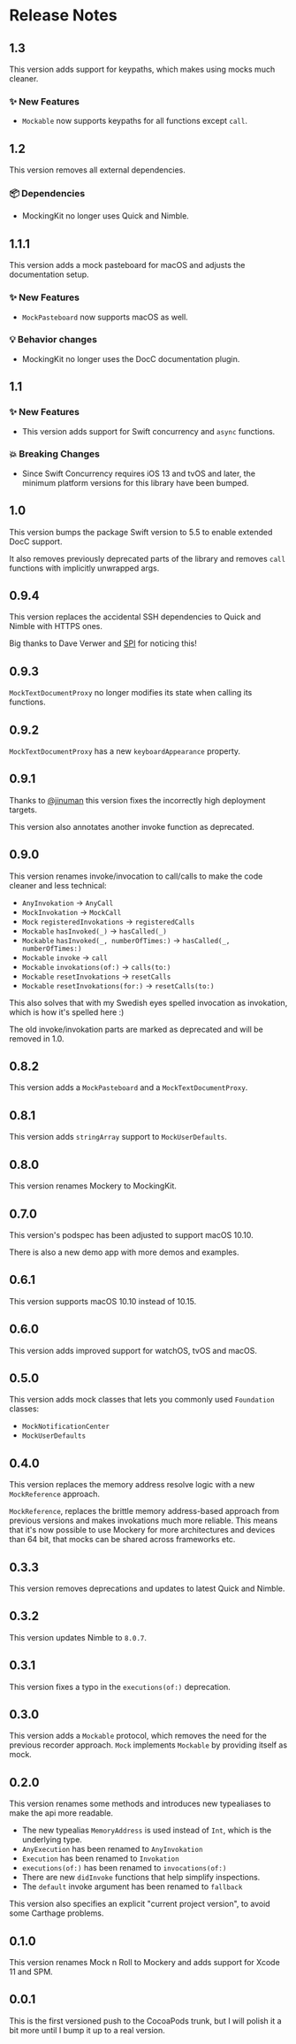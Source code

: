 # Release Notes


## 1.3

This version adds support for keypaths, which makes using mocks much cleaner.

### ✨ New Features

* `Mockable` now supports keypaths for all functions except `call`.



## 1.2

This version removes all external dependencies.

### 📦 Dependencies

* MockingKit no longer uses Quick and Nimble.



## 1.1.1

This version adds a mock pasteboard for macOS and adjusts the documentation setup.

### ✨ New Features

* `MockPasteboard` now supports macOS as well.

### 💡 Behavior changes

* MockingKit no longer uses the DocC documentation plugin.



## 1.1

### ✨ New Features

* This version adds support for Swift concurrency and `async` functions.

### 💥 Breaking Changes

* Since Swift Concurrency requires iOS 13 and tvOS and later, the minimum platform versions for this library have been bumped.



## 1.0

This version bumps the package Swift version to 5.5 to enable extended DocC support.

It also removes previously deprecated parts of the library and removes `call` functions with implicitly unwrapped args.



## 0.9.4

This version replaces the accidental SSH dependencies to Quick and Nimble with HTTPS ones.

Big thanks to Dave Verwer and [SPI](https://swiftpackageindex.com) for noticing this!



## 0.9.3

`MockTextDocumentProxy` no longer modifies its state when calling its functions.



## 0.9.2

`MockTextDocumentProxy` has a new `keyboardAppearance` property.



## 0.9.1

Thanks to [@jinuman](https://github.com/jinuman) this version fixes the incorrectly high deployment targets.

This version also annotates another invoke function as deprecated.



## 0.9.0

This version renames invoke/invocation to call/calls to make the code cleaner and less technical:

* `AnyInvokation` → `AnyCall`
* `MockInvokation` → `MockCall`
* `Mock` `registeredInvokations` → `registeredCalls`
* `Mockable` `hasInvoked(_)` → `hasCalled(_)`
* `Mockable` `hasInvoked(_, numberOfTimes:)` → `hasCalled(_, numberOfTimes:)`
* `Mockable` `invoke` → `call`
* `Mockable` `invokations(of:)` → `calls(to:)`
* `Mockable` `resetInvokations` → `resetCalls`
* `Mockable` `resetInvokations(for:)` → `resetCalls(to:)`

This also solves that with my Swedish eyes spelled invocation as invokation, which is how it's spelled here :)   

The old invoke/invokation parts are marked as deprecated and will be removed in 1.0. 



## 0.8.2

This version adds a `MockPasteboard` and a `MockTextDocumentProxy`.



## 0.8.1

This version adds `stringArray` support to `MockUserDefaults`.



## 0.8.0

This version renames Mockery to MockingKit.



## 0.7.0

This version's podspec has been adjusted to support macOS 10.10.

There is also a new demo app with more demos and examples. 



## 0.6.1

This version supports macOS 10.10 instead of 10.15.



## 0.6.0

This version adds improved support for watchOS, tvOS and macOS.



## 0.5.0

This version adds mock classes that lets you commonly used `Foundation` classes:

* `MockNotificationCenter`
* `MockUserDefaults`



## 0.4.0

This version replaces the memory address resolve logic with a new `MockReference` approach.

`MockReference`, replaces the brittle memory address-based approach from previous versions and makes invokations much more reliable. This means that it's now possible to use Mockery for more architectures and devices than 64 bit, that mocks can be shared across frameworks etc.



## 0.3.3

This version removes deprecations and updates to latest Quick and Nimble.



## 0.3.2

This version updates Nimble to `8.0.7`.



## 0.3.1

This version fixes a typo in the `executions(of:)` deprecation.



## 0.3.0

This version adds a `Mockable` protocol, which removes the need for the previous recorder approach. `Mock` implements `Mockable` by providing itself as mock.



## 0.2.0

This version renames some methods and introduces new typealiases to make the api more readable.

* The new typealias `MemoryAddress`  is used instead of `Int`, which is the underlying type.
* `AnyExecution` has been renamed to `AnyInvokation`
* `Execution` has been renamed to `Invokation`
* `executions(of:)` has been renamed to `invocations(of:)`
* There are new `didInvoke` functions that help simplify inspections.
* The `default` invoke argument has been renamed to `fallback` 

This version also specifies an explicit "current project version", to avoid some Carthage problems. 



## 0.1.0

This version renames Mock n Roll to Mockery and adds support for Xcode 11 and SPM.



## 0.0.1

This is the first versioned push to the CocoaPods trunk, but I will polish it a bit more until I bump it up to a real version.
